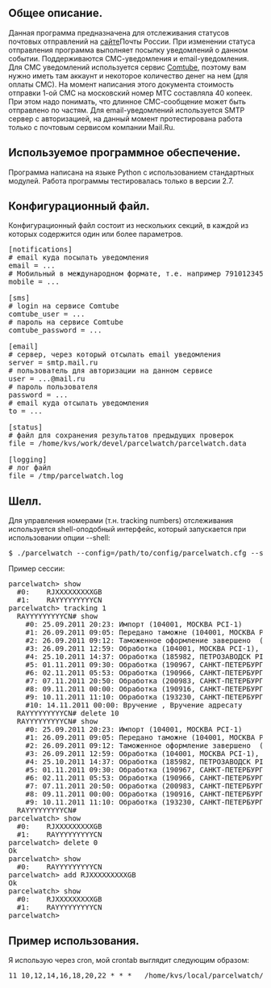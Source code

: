 ## Общее описание.

Данная программа предназначена для отслеживания статусов почтовых отправлений на [сайте](http://russianpost.ru/)Почты России. При изменении статуса отправления программа выполняет посылку уведомлений о данном событии. Поддерживаются СМС-уведомления и email-уведомления. Для СМС уведомлений используется сервис [Comtube](http://www.comtube.ru/), поэтому вам нужно иметь там аккаунт и некоторое количество денег на нем (для оплаты СМС). На момент написания этого документа стоимость отправки 1-ой СМС на московский номер МТС составляла 40 копеек. При этом надо понимать, что длинное СМС-сообщение может быть отправлено по частям. Для email-уведомлений используется SMTP сервер с авторизацией, на данный момент протестирована работа только с почтовым сервисом компании Mail.Ru.

## Используемое программное обеспечение.

Программа написана на языке Python с использованием стандартных модулей. Работа программы тестировалась только в версии 2.7.

## Конфигурационный файл.

Конфигурационный файл состоит из нескольких секций, в каждой из которых содержится один или более параметров.
<pre>
[notifications]
# email куда посылать уведомления
email = ...
# Мобильный в международном формате, т.е. например 79101234567
mobile = ...

[sms]
# login на сервисе Comtube
comtube_user = ...
# пароль на сервисе Comtube
comtube_password = ...

[email]
# сервер, через который отсылать email уведомления
server = smtp.mail.ru
# пользователь для авторизации на данном сервисе
user = ...@mail.ru
# пароль пользователя
password = ...
# email куда отсылать уведомления
to = ...

[status]
# файл для сохранения результатов предыдущих проверок
file = /home/kvs/work/devel/parcelwatch/parcelwatch.data

[logging]
# лог файл
file = /tmp/parcelwatch.log
</pre>

## Шелл.

Для управления номерами (т.н. tracking numbers) отслеживания используется shell-оподобный интерфейс, который запускается при использовании опции --shell:
<pre>
$ ./parcelwatch --config=/path/to/config/parcelwatch.cfg --shell
</pre>

Пример сессии:
<pre>
parcelwatch> show 
  #0:    RJXXXXXXXXXGB
  #1:    RAYYYYYYYYYCN
parcelwatch> tracking 1
  RAYYYYYYYYYCN# show 
    #0: 25.09.2011 20:23: Импорт (104001, МОСКВА PCI-1)
    #1: 26.09.2011 09:05: Передано таможне (104001, МОСКВА PCI-1)
    #2: 26.09.2011 09:12: Таможенное оформление завершено  (104001, МОСКВА PCI-1), Выпущено таможней
    #3: 26.09.2011 12:59: Обработка (104001, МОСКВА PCI-1), Покинуло место международного обмена
    #4: 25.10.2011 14:37: Обработка (185982, ПЕТРОЗАВОДСК PI-2), Сортировка
    #5: 01.11.2011 09:30: Обработка (190967, САНКТ-ПЕТЕРБУРГ МСЦ ЦСПО), Прибыло в сортировочный центр
    #6: 02.11.2011 05:53: Обработка (190966, САНКТ-ПЕТЕРБУРГ МСЦ ЦОПО), Покинуло сортировочный центр
    #7: 07.11.2011 20:50: Обработка (200983, САНКТ-ПЕТЕРБУРГ АСЦ ЦЕХ ПОСЫЛОК), Сортировка
    #8: 09.11.2011 00:00: Обработка (190916, САНКТ-ПЕТЕРБУРГ-ФРУНЗЕНСКИЙ УООП), Покинуло сортировочный центр
    #9: 10.11.2011 11:10: Обработка (193230, САНКТ-ПЕТЕРБУРГ 230), Прибыло в место вручения
    #10: 14.11.2011 00:00: Вручение , Вручение адресату
  RAYYYYYYYYYCN# delete 10
  RAYYYYYYYYYCN# show 
    #0: 25.09.2011 20:23: Импорт (104001, МОСКВА PCI-1)
    #1: 26.09.2011 09:05: Передано таможне (104001, МОСКВА PCI-1)
    #2: 26.09.2011 09:12: Таможенное оформление завершено  (104001, МОСКВА PCI-1), Выпущено таможней
    #3: 26.09.2011 12:59: Обработка (104001, МОСКВА PCI-1), Покинуло место международного обмена
    #4: 25.10.2011 14:37: Обработка (185982, ПЕТРОЗАВОДСК PI-2), Сортировка
    #5: 01.11.2011 09:30: Обработка (190967, САНКТ-ПЕТЕРБУРГ МСЦ ЦСПО), Прибыло в сортировочный центр
    #6: 02.11.2011 05:53: Обработка (190966, САНКТ-ПЕТЕРБУРГ МСЦ ЦОПО), Покинуло сортировочный центр
    #7: 07.11.2011 20:50: Обработка (200983, САНКТ-ПЕТЕРБУРГ АСЦ ЦЕХ ПОСЫЛОК), Сортировка
    #8: 09.11.2011 00:00: Обработка (190916, САНКТ-ПЕТЕРБУРГ-ФРУНЗЕНСКИЙ УООП), Покинуло сортировочный центр
    #9: 10.11.2011 11:10: Обработка (193230, САНКТ-ПЕТЕРБУРГ 230), Прибыло в место вручения
  RAYYYYYYYYYCN# 
parcelwatch> show 
  #0:    RJXXXXXXXXXGB
  #1:    RAYYYYYYYYYCN
parcelwatch> delete 0
Ok
parcelwatch> show 
  #0:    RAYYYYYYYYYCN
parcelwatch> add RJXXXXXXXXXGB
Ok
parcelwatch> show 
  #0:    RJXXXXXXXXXGB
  #1:    RAYYYYYYYYYCN
parcelwatch>
</pre>

## Пример использования.

Я использую через cron, мой crontab выглядит следующим образом:
<pre>
11 10,12,14,16,18,20,22 * * *   /home/kvs/local/parcelwatch/parcelwatch.py --config=/home/kvs/local/parcelwatch/parcelwatch.cfg
</pre>